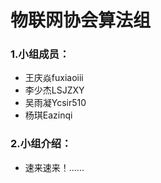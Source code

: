 # 物联网协会算法组
### 1.小组成员：
- 王庆焱fuxiaoiii
- 李少杰LSJZXY
- 吴雨凝Ycsir510
- 杨琪Eazinqi
### 2.小组介绍：
- 速来速来！......